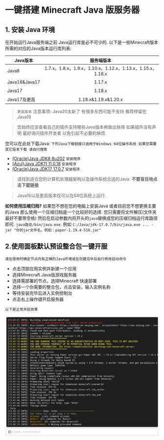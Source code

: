 # 一键搭建 Minecraft Java 版服务器

## 1. 安装 Java 环境

在开始运行Java服务端之前 Java运行库是必不可少的.
以下是一些Minecraft版本所需的对应的Java版本运行库列表:


| Java版本 | 服务端版本 |
 | - | :-: |
 | Java8 | 1.7.x，1.8.x，1.9.x，1.10.x，1.12.x，1.13.x，1.15.x，1.16.x |
 |  |  |
 | Java16&Java17 | 1.17.x |
 |  |  |
 | Java17 | 1.18.x |
 |  |  |
 | Java17及更高| 1.18.x&1.19.x&1.20.x |
 
> `更高版本` 注意事项: Java20太新了 有很多东西可能不支持 推荐停留在Java19

> 您始终应该查看自己的插件支持哪些Java版本再做出抉择 如果插件没有声明 最好询问插件开发者 以免引起不必要的麻烦.
  
您可以在此处下载Java: `下列Java下载链接只适用于Windows 64位操作系统 如果您需要其它版本下载 请自行搜索`
  - [(Oracle)Java JDK8 8u202](https://repo.huaweicloud.com/java/jdk/8u202-b08/jdk-8u202-windows-x64.exe) `安装程序`
  - [(Azul)Java JDK11 11.0.18](https://cdn.azul.com/zulu/bin/zulu11.62.17-ca-jdk11.0.18-win_x64.msi) `安装程序`
  - [(Oracle)Java JDK17 17.0.7](https://download.oracle.com/java/17/latest/jdk-17_windows-x64_bin.exe) `安装程序`

> 请找到适合您的计算机处理器架构以及操作系统合适的Java. **不要盲目地点击下载链接**  

> Java16以及更高版本仅可以在64位系统上运行.  

**如何使用压缩归档?**
如果您不想在您的电脑上安装Java 或者目前您不想更换主要的Java 那么使用一个压缩归档是一个比较好的选择.
您只需要将文件解压(文件夹最好不要带空格) 然后在启动参数内将开头的`java`替换成您的压缩归档运行库路径即可. 
`java路径/bin/java.exe`. 例如 `C:/Java/jdk-17.0.7/bin/java.exe ... -jar "你的jar文件名，例如：paper-1.19.4-516.jar"`

## 2.使用面板默认预设整合包一键开服

`请在使用时确定节点内有正确的Java环境或在创建完毕后自行修改启动命令`

- 点击顶部应用实例并新建一个应用
- 选择Minecraft Java版游戏服务器
- 选择需部署的节点，选择Minecraft 快速部署
- 选择一个你需要的整合包，点击安装，输入实例名称
- 等待安装完毕后进入实例控制台
- 点击右上操作键开启服务器

`以下是正常开启效果`

![正常开启后效果](../images/zh_cn/java_setup.png)

